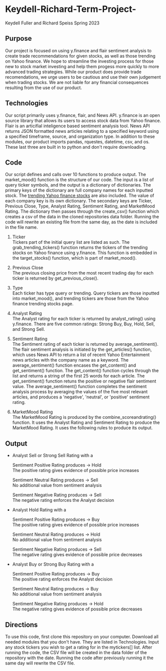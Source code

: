 # Keydell-Richard-Term-Project-

Keydell Fuller and Richard Speiss
Spring 2023


## Purpose

Our project is focused on using y.finance and flair sentiment analysis to create trade recommendations for given stocks, as well as those trending on Yahoo finance. We hope to streamline the investing process for those new to stock market investing and help them progess more quickly to more advanced trading strategies. While our product does provide trade recomendations, we urge users to be cautious and use their own judgement when trading stocks. We are not liable for any financial consequences resulting from the use of our product. 

## Technologies
Our script primarily uses y.finance, flair, and News API. y.finance is an open source library that allows its users to access stock data from Yahoo finance. Flair is an articifial inteligence based sentiment analysis tool. News API returns JSON formatted news articles relating to a specified keyword using a specified timeframe, source, and organization type. In addition to these modules, our product imports pandas, rquestes, datetime, csv, and os. These last three are built in to python and don't require downloading.  


## Code
Our script defines and calls over 10 functions to produce output. The market_mood() function is the structure of our code. The input is a list of query ticker symbols, and the output is a dictionary of dictionaries. The primary keys of the dictionary are full company names for each inputted stock. The [trending Yahoo finance stocks](https://finance.yahoo.com/trending-tickers) are also included. The value of each company key is its own dictionary. The secondary keys are Ticker, Previous Close, Type, Analyst Rating, Sentiment Rating, and MarketMood Rating. The dictionary then passes through the create_csv() function which creates a csv of the data in the cloned repositories data folder. Running the code will rewrite an existing file from the same day, as the date is included in the file name. 

1. Ticker  
Tickers part of the initial query list are listed as such. The grab_trending_tickers() function returns the tickers of the trending stocks on Yahoo finance using y.finance. This function is embedded in the target_stocks() function, which is part of market_mood(). 

2. Previous Close  
The previous closing price from the most recent trading day for each ticker is returned by get_previous_close(). 

3. Type  
Each ticker has type query or trending. Query tickers are those inputted into market_mood(), and trending tickers are those from the Yahoo finance trending stocks page.

4. Analyst Rating  
The Analyst rating for each ticker is returned by analyst_rating() using y.finance. There are five common ratings: Strong Buy, Buy, Hold, Sell, and Strong Sell. 

5. Sentiment Rating  
The Sentiment rating of each ticker is returned by average_sentiment(). The flair sentiment analysis is initiated by the get_articles() function, which uses News API to return a list of recent Yahoo Entertainment news articles with the company name as a keyword. The average_sentiment() function encases the get_content() and get_sentiment() function. The get_content() function cycles through the list and returns a string of the first 25 words for each article. The get_sentiment() function retuns the positive or negative flair sentiment value. The average_sentiment() function completes the sentiment analysis process by averaging the values of the five most relevant articles, and produces a 'negative', 'neutral', or 'positive' sentiment rating. 

6. MarketMood Rating  
The MarketMood Rating is produced by the combine_scoreandrating() function. It uses the Analyst Rating and Sentiment Rating to produce the MarketMood Rating. It uses the following rules to produce its output. 

## Output 

* Analyst Sell or Strong Sell Rating with a

    Sentiment Positive Rating produces → Hold  
    The positive rating gives evidence of possible price increases

    Sentiment Neutral Rating produces → Sell  
    No additional value from sentiment analysis 

    Sentiment Negative Rating produces → Sell  
    The negative rating enforces the Analyst decision 

        
* Analyst Hold Rating with a

    Sentiment Positive Rating produces → Buy  
    The positive rating gives evidence of possible price increases

    Sentiment Neutral Rating produces → Hold  
    No additional value from sentiment analysis 

    Sentiment Negative Rating produces → Sell  
    The negative rating gives evidence of possible price decreases 


* Analyst Buy or Strong Buy Rating with a

    Sentiment Positive Rating produces → Buy  
    The positive rating enforces the Analyst decision 

    Sentiment Neutral Rating produces → Buy  
    No additional value from sentiment analysis 

    Sentiment Negative Rating produces → Hold  
    The negative rating gives evidence of possible price decreases 


## Directions
To use this code, first clone this repository on your computer. Download all needed modules that you don't have. They are listed in Technologies. Input any stock tickers you wish to get a rating for in the mytickers[] list. After running the code, the CSV file will be created in the data folder of the repository with the date. Running the code after previously running it the same day will rewrite the CSV file. 